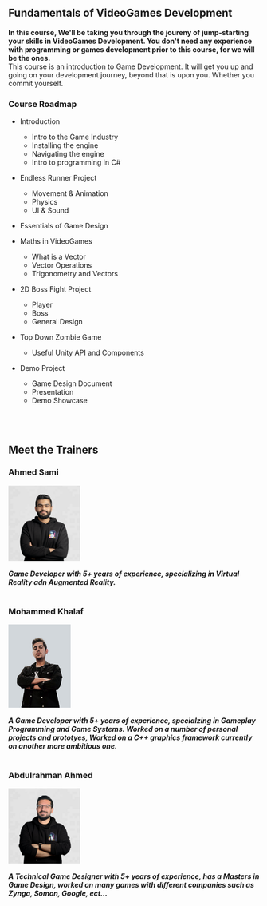 ## Fundamentals of VideoGames Development

**In this course, We'll be taking you through the joureny of jump-starting your skills in VideoGames Development. You don't need any experience with programming or games development prior to this course, for we will be the ones.**
<br>
This course is an introduction to Game Development. It will get you up and going on your development journey, beyond that is upon you. Whether you commit yourself.
<br>
### Course Roadmap

- Introduction
    - Intro to the Game Industry
    - Installing the engine
    - Navigating the engine
    - Intro to programming in C#

- Endless Runner Project
    - Movement & Animation
    - Physics
    - UI & Sound

- Essentials of Game Design

- Maths in VideoGames
    - What is a Vector
    - Vector Operations
    - Trigonometry and Vectors    

- 2D Boss Fight Project
    - Player
    - Boss
    - General Design

- Top Down Zombie Game
    - Useful Unity API and Components

- Demo Project
    - Game Design Document
    - Presentation
    - Demo Showcase

<br><br>

## Meet the Trainers
### Ahmed Sami
![Alt text](<./resources/Ahmed Samie.png>)

***Game Developer with 5+ years of experience, specializing in Virtual Reality adn Augmented Reality.***
<br><br>

### Mohammed Khalaf 
![Alt text](<./resources/Mohammed Khalaf.png>)

***A Game Developer with 5+ years of experience, specialzing in Gameplay Programming and Game Systems. Worked on a number of personal projects and prototyes, Worked on a C++ graphics framework currently on another more ambitious one.***
<br><br>


### Abdulrahman Ahmed
![Alt text](<./resources/Abdullrahman-Ahmed 2.png>)

***A Technical Game Designer with 5+ years of experience, has a Masters in Game Design, worked on many games with different companies such as Zynga, Somon, Google, ect...***

<br><br><br>


